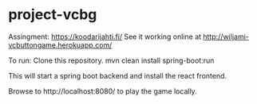 # project-vcbg

Assingment:
https://koodarijahti.fi/
See it working online at http://wiljami-vcbuttongame.herokuapp.com/

To run:
Clone this repository.
mvn clean install spring-boot:run

This will start a spring boot backend and install the react frontend.

Browse to http://localhost:8080/ to play the game locally.
